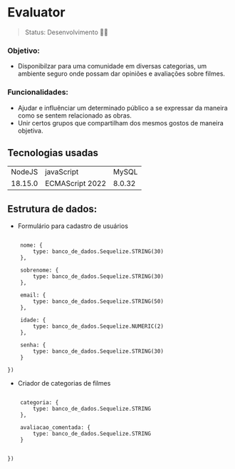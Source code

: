 # Evaluator

> Status: Desenvolvimento 🧑‍💻

### Objetivo:
* Disponibilzar para uma comunidade em diversas categorias, um ambiente seguro onde possam dar opiniões e avaliações sobre filmes.

### Funcionalidades:
* Ajudar e influênciar um determinado público a se expressar da maneira como se sentem relacionado as obras.
* Unir certos grupos que compartilham dos mesmos gostos de maneira objetiva.

## Tecnologias usadas
<table>
  <tr> 
    <td> NodeJS </td>
    <td> javaScript </td>
    <td> MySQL </td>
  </tr>
  <tr>
    <td> 18.15.0 </td>
    <td> ECMAScript 2022 </td>
    <td> 8.0.32 </td>
  </tr>
</table>

## Estrutura de dados:

* Formulário para cadastro de usuários
~~~ const Usuario = banco_de_dados.sequelize.define('usuarios', {

    nome: {
        type: banco_de_dados.Sequelize.STRING(30)
    },

    sobrenome: {
        type: banco_de_dados.Sequelize.STRING(30)
    },

    email: {
        type: banco_de_dados.Sequelize.STRING(50)
    },

    idade: {
        type: banco_de_dados.Sequelize.NUMERIC(2)
    },

    senha: {
        type: banco_de_dados.Sequelize.STRING(30)
    }

})
~~~

* Criador de categorias de filmes
~~~ const Variedade = banco_de_dados.sequelize.define('Variedade', {

    categoria: {
        type: banco_de_dados.Sequelize.STRING
    },

    avaliacao_comentada: {
        type: banco_de_dados.Sequelize.STRING
    }


})
~~~

